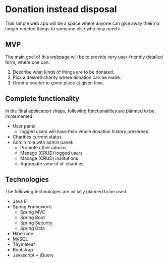 
# Donation instead disposal 

This simple web app will be a space where anyone can give away their no longer needed things to someone else who may need it.
## MVP
The main goal of this webpage will be to provide very user-friendly detailed form, where one can: 
1. Describe what kinds of things are to be donated.
2. Pick a desired charity where donation can be made.
3. Order a courier to given place at given time.
## Complete functionality
In the final application shape, following functionalities are planned to be implemented:
- User panel
	- logged users will have their whole donation history preserved.
- Charities current status
- Admin role with admin panel:
	- Promote other admins
	- Manage (CRUD) logged users
	- Manage (CRUD) institutions
	- Aggregate view of all charities.
## Technologies
The following technologies are initially planned to be used: 
- Java 8
- Spring Framework:  
  - Spring MVC  
  - Spring Boot  
  - Spring Security
  - Spring Data  
- Hibernate  
- MySQL  
- Thymeleaf
- Bootstrap 
- Javascript + jQuery
